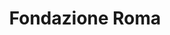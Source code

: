 ---
title: "Fondazione Roma"
website: ""
description: "Description"
logo: "images/partners/logo_fr_home.webp"
category: "Premium"
#id: "partners"
---